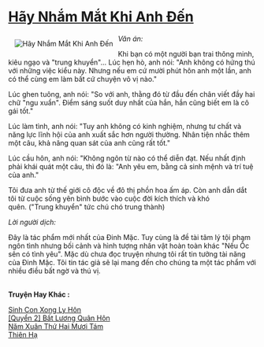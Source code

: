 <a href="https://utruyen.com/hay-nham-mat-khi-anh-den/2263/" title="Hãy Nhắm Mắt Khi Anh Đến"><h1>Hãy Nhắm Mắt Khi Anh Đến</h1></a><div style="display:table"><img align="right" style="float: left; padding: 10px;" src="https://utruyen.com/images/story/200x260/hay-nham-mat-khi-anh-den.jpg" alt="Hãy Nhắm Mắt Khi Anh Đến"><em>Văn án:</em><p></p>Khi bạn có một người bạn trai thông minh, kiêu ngạo và "trung khuyển"... Lúc hẹn hò, anh nói: "Anh không có hứng thú với những việc kiểu này. Nhưng nếu em cứ mười phút hôn anh một lần, anh có thể cùng em làm bất cứ chuyện vô vị nào."<p></p>Lúc ghen tuông, anh nói: "So với anh, thằng đó từ đầu đến chân viết đầy hai chữ "ngu xuẩn". Điểm sáng suốt duy nhất của hắn, hắn cũng biết em là cô gái tốt." <p></p>Lúc làm tình, anh nói: "Tuy anh không có kinh nghiệm, nhưng tư chất và năng lực lĩnh hội của anh xuất sắc hơn người thường. Nhân tiện nhắc thêm một câu, khả năng quan sát của anh cũng rất tốt."<p></p>Lúc cầu hôn, anh nói: "Không ngôn từ nào có thể diễn đạt. Nếu nhất định phải khái quát một câu, thì đó là: "Anh yêu em, bằng cả sinh mệnh và trí tuệ của anh."<p></p>Tôi đưa anh từ thế giới cô độc về đô thị phồn hoa ấm áp. Còn anh dẫn dắt tôi từ cuộc sống yên bình bước vào cuộc đời kích thích và khó quên. ("Trung khuyển" tức chú chó trung thành)<p></p><em>Lời người dịch:</em><p></p>Đây là tác phẩm mới nhất của Đinh Mặc. Tuy cùng là đề tài tâm lý tội phạm ngôn tình nhưng bối cảnh và hình tượng nhân vật hoàn toàn khác "Nếu Ốc sên có tình yêu". Mặc dù chưa đọc truyện nhưng tôi rất tin tưởng tài năng của Đinh Mặc. Tôi tin tác giả sẽ lại mang đến cho chúng ta một tác phẩm với nhiều điều bất ngờ và thú vị.</div><p><br><b>Truyện Hay Khác :</b></p><a href="https://utruyen.com/sinh-con-xong-ly-hon/17903/" alt="Sinh Con Xong Ly Hôn">Sinh Con Xong Ly Hôn</a><br/><a href="https://github.com/quanluxury/ngontinhhot/tree/master/truyenhay/19358/" alt="[Quyển 2] Bất Lương Quân Hôn">[Quyển 2] Bất Lương Quân Hôn</a><br/><a href="https://www.wattpad.com/story/202773289-n%C4%83m-xu%C3%A2n-th%E1%BB%A9-hai-m%C6%B0%C6%A1i-t%C3%A1m" alt="Năm Xuân Thứ Hai Mươi Tám">Năm Xuân Thứ Hai Mươi Tám</a><br/><a href="https://github.com/quanluxury/ngontinhhot/tree/master/truyenhay/21620/" alt="Thiên Hạ">Thiên Hạ</a><br/>